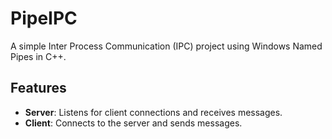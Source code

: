 # PipeIPC

A simple Inter Process Communication (IPC) project using Windows Named Pipes in C++.

## Features

- **Server**: Listens for client connections and receives messages.
- **Client**: Connects to the server and sends messages.


